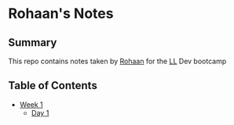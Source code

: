 # Rohaan's Notes

## Summary

This repo contains notes taken by [Rohaan](https://github.com/Rohaanl) for the [LL](https://www.lighthouselabs.ca/) Dev bootcamp

## Table of Contents

* [Week 1](/Week_1)
  * [Day 1](/Week_1/Day_1)
    

